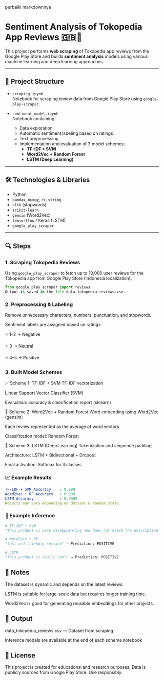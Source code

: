 perbaiki markdownnya
# Sentiment Analysis of Tokopedia App Reviews 🇬🇧📱

This project performs **web scraping** of Tokopedia app reviews from the Google Play Store and builds **sentiment analysis** models using various machine learning and deep learning approaches.

---

## 📁 Project Structure

- `scraping.ipynb`  
  Notebook for scraping review data from Google Play Store using `google-play-scraper`.
  
- `sentiment_model.ipynb`  
  Notebook containing:
  - Data exploration
  - Automatic sentiment labeling based on ratings
  - Text preprocessing
  - Implementation and evaluation of 3 model schemes:
    - **TF-IDF + SVM**
    - **Word2Vec + Random Forest**
    - **LSTM (Deep Learning)**

---

## 🛠️ Technologies & Libraries

- Python
- `pandas`, `numpy`, `re`, `string`
- `nltk` (stopwords)
- `scikit-learn`
- `gensim` (Word2Vec)
- `tensorflow` / Keras (LSTM)
- `google_play_scraper`

---

## 🔍 Steps

### 1. Scraping Tokopedia Reviews

Using `google_play_scraper` to fetch up to 10,000 user reviews for the Tokopedia app from Google Play Store (Indonesia localization).

```python
from google_play_scraper import reviews
Output is saved in the file data_tokopedia_reviews.csv.
```
### 2. Preprocessing & Labeling
Remove unnecessary characters, numbers, punctuation, and stopwords.

Sentiment labels are assigned based on ratings:

⭐ 1–2 → Negative

⭐ 3 → Neutral

⭐ 4–5 → Positive

### 3. Built Model Schemes
✅ Scheme 1: TF-IDF + SVM
TF-IDF vectorization

Linear Support Vector Classifier (SVM)

Evaluation: accuracy & classification report (sklearn)

🌳 Scheme 2: Word2Vec + Random Forest
Word embedding using Word2Vec (gensim)

Each review represented as the average of word vectors

Classification model: Random Forest

🧠 Scheme 3: LSTM (Deep Learning)
Tokenization and sequence padding

Architecture: LSTM + Bidirectional + Dropout

Final activation: Softmax for 3 classes

### 📈 Example Results 

```yaml
TF-IDF + SVM Accuracy    : 0.989
Word2Vec + RF Accuracy   : 0.989
LSTM Accuracy            : 0.9905
Results may vary depending on dataset & random state.
```
### 🧪 Example Inference

```python
# TF-IDF + SVM
"This product is very disappointing and does not match the description" → Prediction: NEGATIVE

# Word2Vec + RF
"fast and friendly service" → Prediction: POSITIVE

# LSTM
"This product is really cool" → Prediction: POSITIVE
```

## 📌 Notes
The dataset is dynamic and depends on the latest reviews.

LSTM is suitable for large-scale data but requires longer training time.

Word2Vec is good for generating reusable embeddings for other projects.

## 📂 Output
data_tokopedia_reviews.csv — Dataset from scraping

Inference models are available at the end of each scheme notebook

## 📄 License
This project is created for educational and research purposes.
Data is publicly sourced from Google Play Store. Use responsibly.


